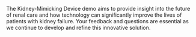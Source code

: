 The Kidney-Mimicking Device demo aims to provide insight into the future of renal care and how technology can significantly improve the lives of patients with kidney failure. Your feedback and questions are essential as we continue to develop and refine this innovative solution.
